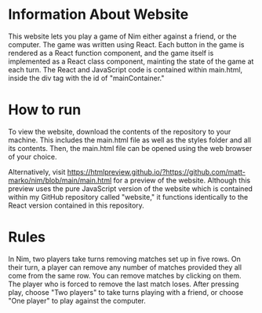 # Information About Website
This website lets you play a game of Nim either against a friend, or the computer.
The game was written using React. Each button in the game is rendered as a React function component, and the game itself is 
implemented as a React class component, mainting the state of the game at each turn.
The React and JavaScript code is contained within main.html, inside the div tag with the id of "mainContainer."

# How to run
To view the website, download the contents of the repository to your machine. This includes the main.html file as well as the styles folder and all its contents. Then, the main.html file can be opened using the web browser of your choice.

Alternatively, visit https://htmlpreview.github.io/?https://github.com/matt-marko/nim/blob/main/main.html for a preview of the website. Although this preview uses the pure JavaScript version of the website which is contained within my GitHub repository called "website," it functions identically to the React version contained in this repository.

# Rules
In Nim, two players take turns removing matches set up in five rows.
On their turn, a player can remove any number of matches provided they all come from the same row. You can remove matches by clicking on them. 
The player who is forced to remove the last match loses. After pressing play, choose "Two players" to take turns playing with a friend, or choose "One player" to play against the computer.
